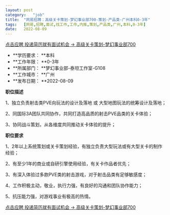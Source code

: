 ```yaml
---
layout:	post
category:	"job"
title:	"网易招聘：高级关卡策划-梦幻事业部700-策划-产品类-广州本科0-3年"
tags:	[网易,招聘,面试,找工作,工作,内推,策划,产品类,广州,本科,0-3年]
date:	2022-08-09
---
```


[点击应聘 投递简历就有面试机会 ->  高级关卡策划-梦幻事业部700](http://mobile.bole.netease.com/bole/boleDetail?id=41639&employeeId=346f03c3cda5f04c&key=all)



- **学历要求： **本科
- **工作年限： **0-3年
- **所属部门： **梦幻事业部-泰坦工作室-G108
- **工作城市： **广州
- **发布日期： **2022-08-09



**职位描述**

1、独立负责射击类PVE向玩法的设计及落地 或 大型地图玩法的统筹设计及落地；

2、同国际3A团队共同协作，共同打造高品质的射击PVE品类的关卡体验；

3、协同战斗策划，从各维度共同推动关卡体验的提升；



**职位要求**

1、2年以上系统策划或关卡策划经验，有独立负责大型玩法或有大型关卡的制作经验；

2、有至少1年的商业或自研引擎使用经验，有关卡作品者优先；

3、有深入体验过多款PVE类的射击游戏，对于射击品类有足够敏感度；

4、工作积极主动，敬业，执行力强，有良好的沟通和团队协作能力；

5、抗压能力强，对游戏事业有极高的热情。



[点击应聘 投递简历就有面试机会 ->  高级关卡策划-梦幻事业部700](http://mobile.bole.netease.com/bole/boleDetail?id=41639&employeeId=346f03c3cda5f04c&key=all)